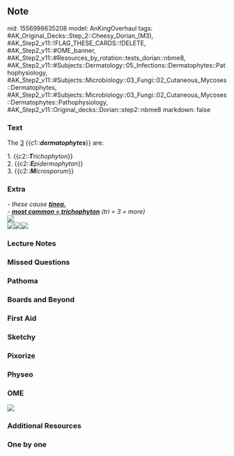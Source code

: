 ## Note
nid: 1556998635208
model: AnKingOverhaul
tags: #AK_Original_Decks::Step_2::Cheesy_Dorian_(M3), #AK_Step2_v11::!FLAG_THESE_CARDS::!DELETE, #AK_Step2_v11::#OME_banner, #AK_Step2_v11::#Resources_by_rotation::tests_dorian::nbme8, #AK_Step2_v11::#Subjects::Dermatology::05_Infections::Dermatophytes::Pathophysiology, #AK_Step2_v11::#Subjects::Microbiology::03_Fungi::02_Cutaneous_Mycoses::Dermatophytes, #AK_Step2_v11::#Subjects::Microbiology::03_Fungi::02_Cutaneous_Mycoses::Dermatophytes::Pathophysiology, #AK_Step2_v11::Original_decks::Dorian::step2::nbme8
markdown: false

### Text
The <u>3</u> {{c1::<b><i>dermatophytes</i></b>}} are:
<div>
  1. {{c2::<i><b>T</b>richophyton</i>}}
</div>
<div>
  2. {{c2::<i><b>E</b>pidermophyton</i>}}
</div>
<div>
  3. {{c2::<i><b>M</b>icrosporum</i>}}
</div>

### Extra
<div>
  <div>
    <i>- these cause <b><u>tinea.</u></b></i>
  </div>
  <div>
    <i>- <u style="font-weight: bold;">most common =
    trichophyton</u> (tri = 3 = more)</i>
  </div>
  <div>
    <i><img src="paste-751980054052865.jpg"></i>
  </div><i><img src="paste-4771708666282.jpg"><img src=
  "paste-38366942855171.jpg"><img src=
  "paste-755862704488449.jpg"></i>
</div>

### Lecture Notes


### Missed Questions


### Pathoma


### Boards and Beyond


### First Aid


### Sketchy


### Pixorize


### Physeo


### OME
<div class="ome-widget">
  <a href="https://onlinemeded.org?ref=anki"><img src=
  "_OME_AnkiFlashcards_General_7.png"></a>
</div>

### Additional Resources


### One by one

